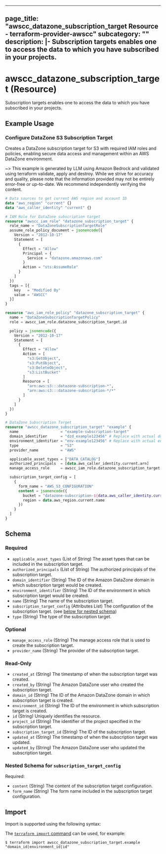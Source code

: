 
---
page_title: "awscc_datazone_subscription_target Resource - terraform-provider-awscc"
subcategory: ""
description: |-
  Subscription targets enables one to access the data to which you have subscribed in your projects.
---

# awscc_datazone_subscription_target (Resource)

Subscription targets enables one to access the data to which you have subscribed in your projects.

## Example Usage

### Configure DataZone S3 Subscription Target

Creates a DataZone subscription target for S3 with required IAM roles and policies, enabling secure data access and management within an AWS DataZone environment.

~> This example is generated by LLM using Amazon Bedrock and validated using terraform validate, apply and destroy. While we strive for accuracy and quality, please note that the information provided may not be entirely error-free or up-to-date. We recommend independently verifying the content.

```terraform
# Data sources to get current AWS region and account ID
data "aws_region" "current" {}
data "aws_caller_identity" "current" {}

# IAM Role for DataZone subscription target
resource "awscc_iam_role" "datazone_subscription_target" {
  role_name = "DataZoneSubscriptionTargetRole"
  assume_role_policy_document = jsonencode({
    Version = "2012-10-17"
    Statement = [
      {
        Effect = "Allow"
        Principal = {
          Service = "datazone.amazonaws.com"
        }
        Action = "sts:AssumeRole"
      }
    ]
  })
  tags = [{
    key   = "Modified By"
    value = "AWSCC"
  }]
}

resource "aws_iam_role_policy" "datazone_subscription_target" {
  name = "DataZoneSubscriptionTargetPolicy"
  role = awscc_iam_role.datazone_subscription_target.id

  policy = jsonencode({
    Version = "2012-10-17"
    Statement = [
      {
        Effect = "Allow"
        Action = [
          "s3:GetObject",
          "s3:PutObject",
          "s3:DeleteObject",
          "s3:ListBucket"
        ]
        Resource = [
          "arn:aws:s3:::datazone-subscription-*",
          "arn:aws:s3:::datazone-subscription-*/*"
        ]
      }
    ]
  })
}

# DataZone Subscription Target
resource "awscc_datazone_subscription_target" "example" {
  name                   = "example-subscription-target"
  domain_identifier      = "dzd_example123456" # Replace with actual domain ID
  environment_identifier = "env-example123456" # Replace with actual environment ID
  type                   = "S3"
  provider_name          = "AWS"

  applicable_asset_types = ["DATA_CATALOG"]
  authorized_principals  = [data.aws_caller_identity.current.arn]
  manage_access_role     = awscc_iam_role.datazone_subscription_target.arn

  subscription_target_config = [
    {
      form_name = "AWS_S3_CONFIGURATION"
      content = jsonencode({
        bucket = "datazone-subscription-${data.aws_caller_identity.current.account_id}"
        region = data.aws_region.current.name
      })
    }
  ]
}
```

<!-- schema generated by tfplugindocs -->
## Schema

### Required

- `applicable_asset_types` (List of String) The asset types that can be included in the subscription target.
- `authorized_principals` (List of String) The authorized principals of the subscription target.
- `domain_identifier` (String) The ID of the Amazon DataZone domain in which subscription target would be created.
- `environment_identifier` (String) The ID of the environment in which subscription target would be created.
- `name` (String) The name of the subscription target.
- `subscription_target_config` (Attributes List) The configuration of the subscription target. (see [below for nested schema](#nestedatt--subscription_target_config))
- `type` (String) The type of the subscription target.

### Optional

- `manage_access_role` (String) The manage access role that is used to create the subscription target.
- `provider_name` (String) The provider of the subscription target.

### Read-Only

- `created_at` (String) The timestamp of when the subscription target was created.
- `created_by` (String) The Amazon DataZone user who created the subscription target.
- `domain_id` (String) The ID of the Amazon DataZone domain in which subscription target is created.
- `environment_id` (String) The ID of the environment in which subscription target is created.
- `id` (String) Uniquely identifies the resource.
- `project_id` (String) The identifier of the project specified in the subscription target.
- `subscription_target_id` (String) The ID of the subscription target.
- `updated_at` (String) The timestamp of when the subscription target was updated.
- `updated_by` (String) The Amazon DataZone user who updated the subscription target.

<a id="nestedatt--subscription_target_config"></a>
### Nested Schema for `subscription_target_config`

Required:

- `content` (String) The content of the subscription target configuration.
- `form_name` (String) The form name included in the subscription target configuration.

## Import

Import is supported using the following syntax:

The [`terraform import` command](https://developer.hashicorp.com/terraform/cli/commands/import) can be used, for example:

```shell
$ terraform import awscc_datazone_subscription_target.example "domain_id|environment_id|id"
```
